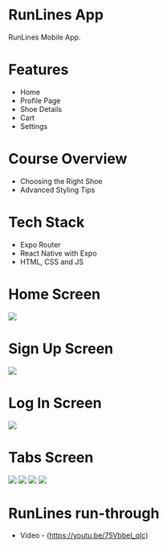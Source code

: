 # RunLines App
RunLines Mobile App.

# Features
* Home
* Profile Page
* Shoe Details
* Cart
* Settings

# Course Overview
* Choosing the Right Shoe
* Advanced Styling Tips

# Tech Stack
* Expo Router
* React Native with Expo
* HTML, CSS and JS

# Home Screen
<img src="assets/images/onboarding.jpg">  

# Sign Up Screen
<img src="assets/images/signup.jpg">  

# Log In Screen
<img src="assets/images/login.jpg">  

# Tabs Screen
<img src="assets/images/home.jpg">  
<img src="assets/images/profile.jpg">  
<img src="assets/images/cart.jpg">  
<img src="assets/images/settings.jpg">  

# RunLines run-through
* Video - (https://youtu.be/75VbbeI_qlc)